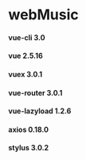 # webMusic

#### vue-cli 3.0
#### vue 2.5.16
#### vuex 3.0.1
#### vue-router 3.0.1
#### vue-lazyload 1.2.6
#### axios 0.18.0
#### stylus 3.0.2
